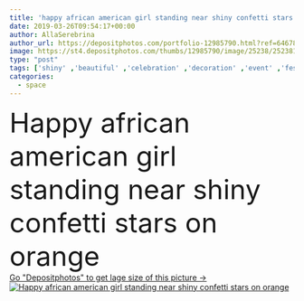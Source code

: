 ```yaml
---
title: 'happy african american girl standing near shiny confetti stars on orange'
date: 2019-03-26T09:54:17+00:00
author: AllaSerebrina
author_url: https://depositphotos.com/portfolio-12985790.html?ref=64678756
image: https://st4.depositphotos.com/thumbs/12985790/image/25238/252381020/api_thumb_450.jpg?forcejpeg=true
type: "post"
tags: ['shiny' ,'beautiful' ,'celebration' ,'decoration' ,'event' ,'festive' ,'happy' ,'holiday' ,'silver' ,'decor' ,'party' ,'girl' ,'happiness' ,'cheerful' ,'smile' ,'brunette' ,'black' ,'emotion' ,'glitter' ,'woman' ,'emotional' ,'curly' ,'stars' ,'attractive' ,'Jeans' ,'casual' ,'denim' ,'standing' ,'sparkling' ,'jacket' ,'sparkles' ,'glittery' ,'confetti' ,'copy space' ,'one person' ,'selective focus' ,'Studio Shot' ,'young adult' ,'black woman' ,'african american' ,'on orange' ]
categories: 
  - space
---
```

<div aling="center">
            <font size="60"> Happy african american girl standing near shiny confetti stars on orange</font>   
</div>
<div>
    <a href='https://st4.depositphotos.com/thumbs/12985790/image/25238/252381020/api_thumb_450.jpg?forcejpeg=true?ref=64678756' target=_blank > Go "Depositphotos" to get lage size of this picture ->
        <img href='https://st4.depositphotos.com/thumbs/12985790/image/25238/252381020/api_thumb_450.jpg?forcejpeg=true?ref=64678756' src='https://st4.depositphotos.com/12985790/25238/i/950/depositphotos_252381020-stock-photo-happy-african-american-girl-standing.jpg?forcejpeg=true' alt='Happy african american girl standing near shiny confetti stars on orange' >
    </a>
</div>
